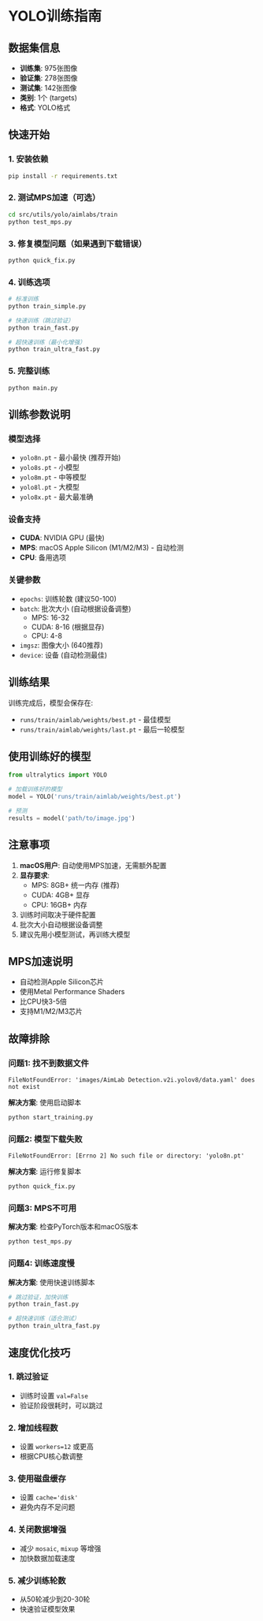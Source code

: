 # YOLO训练指南

## 数据集信息
- **训练集**: 975张图像
- **验证集**: 278张图像  
- **测试集**: 142张图像
- **类别**: 1个 (targets)
- **格式**: YOLO格式

## 快速开始

### 1. 安装依赖
```bash
pip install -r requirements.txt
```

### 2. 测试MPS加速（可选）
```bash
cd src/utils/yolo/aimlabs/train
python test_mps.py
```

### 3. 修复模型问题（如果遇到下载错误）
```bash
python quick_fix.py
```

### 4. 训练选项
```bash
# 标准训练
python train_simple.py

# 快速训练（跳过验证）
python train_fast.py

# 超快速训练（最小化增强）
python train_ultra_fast.py
```

### 5. 完整训练
```bash
python main.py
```

## 训练参数说明

### 模型选择
- `yolo8n.pt` - 最小最快 (推荐开始)
- `yolo8s.pt` - 小模型
- `yolo8m.pt` - 中等模型
- `yolo8l.pt` - 大模型
- `yolo8x.pt` - 最大最准确

### 设备支持
- **CUDA**: NVIDIA GPU (最快)
- **MPS**: macOS Apple Silicon (M1/M2/M3) - 自动检测
- **CPU**: 备用选项

### 关键参数
- `epochs`: 训练轮数 (建议50-100)
- `batch`: 批次大小 (自动根据设备调整)
  - MPS: 16-32
  - CUDA: 8-16 (根据显存)
  - CPU: 4-8
- `imgsz`: 图像大小 (640推荐)
- `device`: 设备 (自动检测最佳)

## 训练结果
训练完成后，模型会保存在:
- `runs/train/aimlab/weights/best.pt` - 最佳模型
- `runs/train/aimlab/weights/last.pt` - 最后一轮模型

## 使用训练好的模型
```python
from ultralytics import YOLO

# 加载训练好的模型
model = YOLO('runs/train/aimlab/weights/best.pt')

# 预测
results = model('path/to/image.jpg')
```

## 注意事项
1. **macOS用户**: 自动使用MPS加速，无需额外配置
2. **显存要求**: 
   - MPS: 8GB+ 统一内存 (推荐)
   - CUDA: 4GB+ 显存
   - CPU: 16GB+ 内存
3. 训练时间取决于硬件配置
4. 批次大小自动根据设备调整
5. 建议先用小模型测试，再训练大模型

## MPS加速说明
- 自动检测Apple Silicon芯片
- 使用Metal Performance Shaders
- 比CPU快3-5倍
- 支持M1/M2/M3芯片

## 故障排除

### 问题1: 找不到数据文件
```
FileNotFoundError: 'images/AimLab Detection.v2i.yolov8/data.yaml' does not exist
```
**解决方案**: 使用启动脚本
```bash
python start_training.py
```

### 问题2: 模型下载失败
```
FileNotFoundError: [Errno 2] No such file or directory: 'yolo8n.pt'
```
**解决方案**: 运行修复脚本
```bash
python quick_fix.py
```

### 问题3: MPS不可用
**解决方案**: 检查PyTorch版本和macOS版本
```bash
python test_mps.py
```

### 问题4: 训练速度慢
**解决方案**: 使用快速训练脚本
```bash
# 跳过验证，加快训练
python train_fast.py

# 超快速训练（适合测试）
python train_ultra_fast.py
```

## 速度优化技巧

### 1. **跳过验证**
- 训练时设置 `val=False`
- 验证阶段很耗时，可以跳过

### 2. **增加线程数**
- 设置 `workers=12` 或更高
- 根据CPU核心数调整

### 3. **使用磁盘缓存**
- 设置 `cache='disk'`
- 避免内存不足问题

### 4. **关闭数据增强**
- 减少 `mosaic`, `mixup` 等增强
- 加快数据加载速度

### 5. **减少训练轮数**
- 从50轮减少到20-30轮
- 快速验证模型效果
